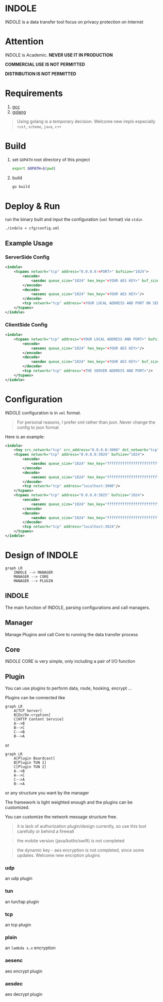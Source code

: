 # INDOLE

INDOLE is a data transfer tool focus on privacy protection on Internet

# Attention

INDOLE is Academic. **NEVER USE IT IN PRODUCTION**

**COMMERCIAL USE IS NOT PERMITTED**

**DISTRIBUTION IS NOT PERMITTED**

# Requirements

1. [gcc](https://gcc.gnu.org/)
2. [golang](https://golang.org/)

> Using golang is a temporary decision. Welcome new impls especially `rust`, `scheme`, `java`, `c++`

# Build

1. set `GOPATH` root directory of this project
   ```sh
   export GOPATH=$(pwd)
   ```
2. build
   ```sh
   go build
   ```

# Deploy & Run

run the binary built and input the configuration (`xml` format) via `stdin`

```
./indole < cfg/config.xml
```

## Example Usage

### ServerSide Config

```xml
<indole>
    <tcpaes network="tcp" address="0.0.0.0:<PORT>" bufsize="1024">
        <encode>
            <aesdec queue_size="1024" hex_key="<YOUR AES KEY>" buf_size="65536"/>
        </encode>
        <decode>
            <aesenc queue_size="1024" hex_key="<YOUR AES KEY>"/>
        </decode>
        <tcp network="tcp" address="<YOUR LOCAL ADDRESS AND PORT ON SERVER>"/>
    </tcpaes>
</indole>
```

### ClientSide Config

```xml
<indole>
    <tcpaes network="tcp" address="<YOUR LOCAL ADDRESS AND PORT>" bufsize="1024">
        <encode>
            <aesenc queue_size="1024" hex_key="<YOUR AES KEY>"/>
        </encode>
        <decode>
            <aesdec queue_size="1024" hex_key="<YOUR AES KEY>" buf_size="65536"/>
        </decode>
        <tcp network="tcp" address="<THE SERVER ADDRESS AND PORT>"/>
    </tcpaes>
</indole>
```

# Configuration

INDOLE configuration is in `xml` format.

> For personal reasons, I prefer xml rather than json. Never change the config to json format

Here is an example:

```xml
<indole>
    <toy src_network="tcp" src_address="0.0.0.0:3000" dst_network="tcp" dst_address="localhost:8118" buf_size="1024"/>
    <tcpaes network="tcp" address="0.0.0.0:3024" bufsize="1024">
        <encode>
            <aesdec queue_size="1024" hex_key="ffffffffffffffffffffffffffffffff" buf_size="65536"/>
        </encode>
        <decode>
            <aesenc queue_size="1024" hex_key="ffffffffffffffffffffffffffffffff"/>
        </decode>
        <tcp network="tcp" address="localhost:3000"/>
    </tcpaes>
    <tcpaes network="tcp" address="0.0.0.0:3025" bufsize="1024">
        <encode>
            <aesenc queue_size="1024" hex_key="ffffffffffffffffffffffffffffffff"/>
        </encode>
        <decode>
            <aesdec queue_size="1024" hex_key="ffffffffffffffffffffffffffffffff" buf_size="65536"/>
        </decode>
        <tcp network="tcp" address="localhost:3024"/>
    </tcpaes>
</indole>
```

# Design of INDOLE

```mermaid
graph LR
    INDOLE --> MANAGER
    MANAGER --> CORE
    MANAGER --> PLUGIN
```

## INDOLE

The main function of INDOLE, parsing configurations and call managers.

## Manager

Manage Plugins and call Core to running the data transfer process

## Core

INDOLE CORE is very simple, only including a pair of I/O function

## Plugin

You can use plugins to perform data, route, hooking, encrypt ...

Plugins can be connected like

```mermaid
graph LR
    A[TCP Server]
    B[En/De-cryption]
    C[HTTP Content Service]
    A-->B
    B-->C
    C-->B
    B-->A
```

or

```mermaid
graph LR
    A[Plugin Boardcast]
    B[Plugin TUN 1]
    C[Plugin TUN 2]
    A-->B
    A-->C
    C-->A
    B-->A
```

or any structure you want by the manager

The framework is light weighted enough and the plugins can be customized.

You can customize the network message structure free.

> it is lack of authorization plugin/design currently, so use this tool carefully or behind a firewall

> the mobile version (java/kotlin/swift) is not completed

> the dynamic key - aes encryption is not completed, since some updates. Welcome new encrption plugins

### udp

an udp plugin

### tun

an tun/tap plugin

### tcp

an tcp plugin

### plain

an `lambda x.x` encryption

### aesenc

aes encrypt plugin

### aesdec

aes decrypt plugin


